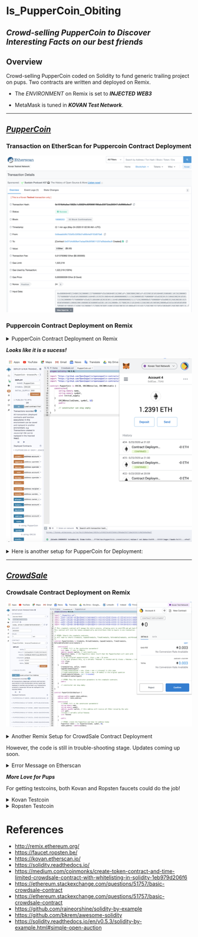 # Is_PupperCoin_Obiting
## _Crowd-selling PupperCoin to Discover Interesting Facts on our best friends_

## **Overview**
Crowd-selling PupperCoin coded on Solidity to fund generic trailing project on pups. Two contracts are written and deployed on Remix. 

* The _ENVIRONMENT_ on Remix is set to _**INJECTED WEB3**_ 

* MetaMask is tuned in _**KOVAN Test Network**_.

---

## _**[PupperCoin](Code/puppercoin.sol)**_

### **Transaction on EtherScan for Puppercoin Contract Deployment**
![Transaction of puppercoin](Images/tx_etherscan_puppercoin.png)

### **Puppercoin Contract Deployment on Remix**
<details><summary>
PupperCoin Contract Deployment on Remix
</summary>

![PupperCoin Remix Deployment 1](Images/puppercoin_deploy_1.png)

</details>

_**Looks like it is a sucess!**_

![PupperCoin Remix Deployment 2](Images/puppercoin_deploy_2.png)

<details><summary>
Here is another setup for PupperCoin for Deployment:
</summary>

![PupperCoin Deployment](Images/puppercoin_setup2.png)

</details>


---
## _**[CrowdSale](Code/crowdsale.sol)**_

### **Crowdsale Contract Deployment on Remix**

![CrowdSale Deployment](Images/crowdsale_deployment.png)

<details><summary>
Another Remix Setup for CrowdSale Contract Deployment
</summary>

![CrowdSale](Images/crowdsale_setup.png)

</details>

However, the code is still in trouble-shooting stage. Updates coming up soon. 

<details><summary>
Error Message on Etherscan
</summary>

![CrowdSale](Images/crowdsale_error_etherscan.png)

</details>

_**More Love for Pups**_

For getting testcoins, both Kovan and Ropsten faucets could do the job!

<details><summary>
Kovan Testcoin
</summary>

![Kovan Faucet](Images/faucet_kovan.png)

</details>

<details><summary>
Ropsten Testcoin
</summary>

![Ropsten Faucet](Images/faucet_ropsten.png)

</details>



# References
* http://remix.ethereum.org/
* https://faucet.ropsten.be/
* https://kovan.etherscan.io/
* https://solidity.readthedocs.io/
* https://medium.com/coinmonks/create-token-contract-and-time-limited-crowdsale-contract-with-whitelisting-in-solidity-1eb979d206f6
* https://ethereum.stackexchange.com/questions/51757/basic-crowdsale-contract
* https://ethereum.stackexchange.com/questions/51757/basic-crowdsale-contract
* https://github.com/raineorshine/solidity-by-example
* https://github.com/bkrem/awesome-solidity
* https://solidity.readthedocs.io/en/v0.5.3/solidity-by-example.html#simple-open-auction
